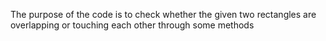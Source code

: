 The purpose of the code is to check whether the given two rectangles are overlapping or touching each other through some methods
